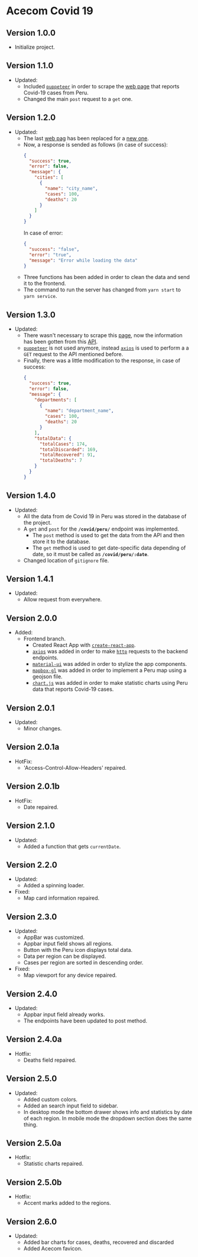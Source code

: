 # Acecom Covid 19

## Version 1.0.0

- Initialize project.

## Version 1.1.0

- Updated:
  - Included [`puppeteer`](https://github.com/puppeteer/puppeteer) in order to scrape the [web page](https://www.worldometers.info/coronavirus/country/peru/) that reports Covid-19 cases from Peru.
  - Changed the main `post` request to a `get` one.

## Version 1.2.0

- Updated:
  - The last [web pag](https://www.worldometers.info/coronavirus/country/peru/) has been replaced for a [new one](https://app.powerbi.com/view?r=eyJrIjoiNGQ2MjA0NzktMTY2NC00NzJmLWE5NGUtODJiZTIwZmY1YzFkIiwidCI6Ijc5MDVjMWZjLTkzM2MtNDUyYS04YjgzLWIyZTU2NDU1ZDE2YSIsImMiOjR9).
  - Now, a response is sended as follows (in case of success):
    ```json
    {
      "success": true,
      "error": false,
      "message": {
        "cities": [
          {
            "name": "city_name",
            "cases": 100,
            "deaths": 20
          }
        ]
      }
    }
    ```
    In case of error:
    ```json
    {
      "success": "false",
      "error": "true",
      "message": "Error while loading the data"
    }
    ```
  - Three functions has been added in order to clean the data and send it to the frontend.
  - The command to run the server has changed from `yarn start` to `yarn service`.

## Version 1.3.0

- Updated:
  - There wasn't necessary to scrape this [page](https://app.powerbi.com/view?r=eyJrIjoiNGQ2MjA0NzktMTY2NC00NzJmLWE5NGUtODJiZTIwZmY1YzFkIiwidCI6Ijc5MDVjMWZjLTkzM2MtNDUyYS04YjgzLWIyZTU2NDU1ZDE2YSIsImMiOjR9), now the information has been gotten from this [API](https://geocatmin.ingemmet.gob.pe/arcgis/rest/services/COVIT_PERU_REGION/MapServer/0/query?f=json&where=FECHA%20BETWEEN%20timestamp%20%272020-04-05%2000%3A00%3A00%27%20AND%20timestamp%20%272020-04-05%2023%3A59%3A59%27&returnGeometry=false&spatialRel=esriSpatialRelIntersects&outFields=*&orderByFields=CONFIRMADOS%20desc&outSR=102100).
  - [`puppeteer`](https://github.com/puppeteer/puppeteer) is not used anymore, instead [`axios`](https://github.com/axios/axios) is used to perform a a `GET` request to the API mentioned before.
  - Finally, there was a little modification to the response, in case of success:
    ```json
    {
      "success": true,
      "error": false,
      "message": {
        "departments": [
          {
            "name": "department_name",
            "cases": 100,
            "deaths": 20
          }
        ],
        "totalData": {
          "totalCases": 174,
          "totalDiscarded": 169,
          "totalRecovered": 91,
          "totalDeaths": 7
        }
      }
    }
    ```

## Version 1.4.0

- Updated:
  - All the data from de Covid 19 in Peru was stored in the database of the project.
  - A `get` and `post` for the **`/covid/peru/`** endpoint was implemented.
    - The `post` method is used to get the data from the API and then store it to the database.
    - The `get` method is used to get date-specific data depending of date, so it must be called as **`/covid/peru/:date`**.
  - Changed location of `gitignore` file.

## Version 1.4.1

- Updated:
  - Allow request from everywhere.

## Version 2.0.0

- Added:
  - Frontend branch.
    - Created React App with [`create-react-app`](https://github.com/facebook/create-react-app).
    - [`axios`](https://github.com/axios/axios) was added in order to make [`http`](https://nodejs.org/api/http.html) requests to the backend endpoints.
    - [`material-ui`](https://github.com/mui-org/material-ui) was added in order to stylize the app components.
    - [`mapbox-gl`](https://github.com/mapbox/mapbox-gl-js) was added in order to implement a Peru map using a geojson file.
    - [`chart.js`](https://github.com/chartjs/Chart.js) was added in order to make statistic charts using Peru data that reports Covid-19 cases.

## Version 2.0.1

- Updated:
  - Minor changes.

## Version 2.0.1a

- HotFix:
  - 'Access-Control-Allow-Headers' repaired.

## Version 2.0.1b

- HotFix:
  - Date repaired.

## Version 2.1.0

- Updated:
  - Added a function that gets `currentDate`.

## Version 2.2.0

- Updated:
  - Added a spinning loader.
- Fixed:
  - Map card information repaired.

## Version 2.3.0

- Updated:
  - AppBar was customized.
  - Appbar input field shows all regions.
  - Button with the Peru icon displays total data.
  - Data per region can be displayed.
  - Cases per region are sorted in descending order.
- Fixed:
  - Map viewport for any device repaired.

## Version 2.4.0

- Updated:
  - Appbar input field already works.
  - The endpoints have been updated to post method.

## Version 2.4.0a

- Hotfix:
  - Deaths field repaired.

## Version 2.5.0

- Updated:
  - Added custom colors.
  - Added an search input field to sidebar.
  - In desktop mode the bottom drawer shows info and statistics by date of each region. In mobile mode the dropdown section does the same thing.

## Version 2.5.0a

- Hotfix:
  - Statistic charts repaired.

## Version 2.5.0b

- Hotfix:
  - Accent marks added to the regions.

## Version 2.6.0

- Updated:
  - Added bar charts for cases, deaths, recovered and discarded
  - Added Acecom favicon.
